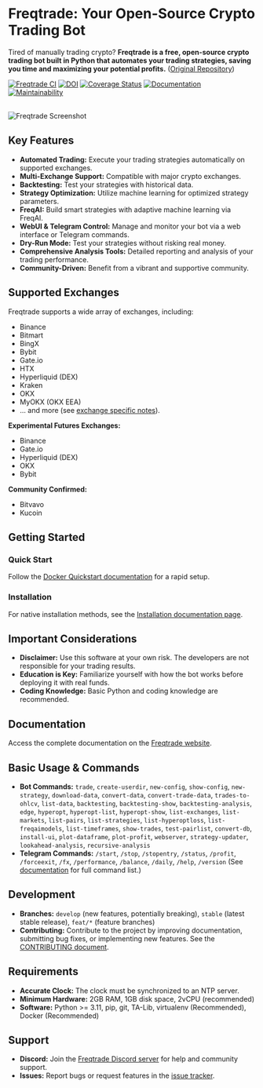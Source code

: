 # Freqtrade: Your Open-Source Crypto Trading Bot

Tired of manually trading crypto? **Freqtrade is a free, open-source crypto trading bot built in Python that automates your trading strategies, saving you time and maximizing your potential profits.** ([Original Repository](https://github.com/freqtrade/freqtrade))

[![Freqtrade CI](https://github.com/freqtrade/freqtrade/actions/workflows/ci.yml/badge.svg?branch=develop)](https://github.com/freqtrade/freqtrade/actions/)
[![DOI](https://joss.theoj.org/papers/10.21105/joss.04864/status.svg)](https://doi.org/10.21105/joss.04864)
[![Coverage Status](https://coveralls.io/repos/github/freqtrade/freqtrade/badge.svg?branch=develop&service=github)](https://coveralls.io/github/freqtrade/freqtrade?branch=develop)
[![Documentation](https://readthedocs.org/projects/freqtrade/badge/)](https://www.freqtrade.io)
[![Maintainability](https://api.codeclimate.com/v1/badges/5737e6d668200b7518ff/maintainability)](https://codeclimate.com/github/freqtrade/freqtrade/maintainability)

<br/>
<img src="https://raw.githubusercontent.com/freqtrade/freqtrade/develop/docs/assets/freqtrade-screenshot.png" alt="Freqtrade Screenshot">

## Key Features

*   **Automated Trading:** Execute your trading strategies automatically on supported exchanges.
*   **Multi-Exchange Support:** Compatible with major crypto exchanges.
*   **Backtesting:** Test your strategies with historical data.
*   **Strategy Optimization:** Utilize machine learning for optimized strategy parameters.
*   **FreqAI:** Build smart strategies with adaptive machine learning via FreqAI.
*   **WebUI & Telegram Control:** Manage and monitor your bot via a web interface or Telegram commands.
*   **Dry-Run Mode:** Test your strategies without risking real money.
*   **Comprehensive Analysis Tools:** Detailed reporting and analysis of your trading performance.
*   **Community-Driven:** Benefit from a vibrant and supportive community.

## Supported Exchanges

Freqtrade supports a wide array of exchanges, including:

*   Binance
*   Bitmart
*   BingX
*   Bybit
*   Gate.io
*   HTX
*   Hyperliquid (DEX)
*   Kraken
*   OKX
*   MyOKX (OKX EEA)
*   ... and more (see [exchange specific notes](docs/exchanges.md)).

**Experimental Futures Exchanges:**

*   Binance
*   Gate.io
*   Hyperliquid (DEX)
*   OKX
*   Bybit

**Community Confirmed:**

*   Bitvavo
*   Kucoin

## Getting Started

### Quick Start

Follow the [Docker Quickstart documentation](https://www.freqtrade.io/en/stable/docker_quickstart/) for a rapid setup.

### Installation

For native installation methods, see the [Installation documentation page](https://www.freqtrade.io/en/stable/installation/).

## Important Considerations

*   **Disclaimer:** Use this software at your own risk. The developers are not responsible for your trading results.
*   **Education is Key:** Familiarize yourself with how the bot works before deploying it with real funds.
*   **Coding Knowledge:** Basic Python and coding knowledge are recommended.

## Documentation

Access the complete documentation on the [Freqtrade website](https://www.freqtrade.io).

## Basic Usage & Commands

*   **Bot Commands:** `trade`, `create-userdir`, `new-config`, `show-config`, `new-strategy`, `download-data`, `convert-data`, `convert-trade-data`, `trades-to-ohlcv`, `list-data`, `backtesting`, `backtesting-show`, `backtesting-analysis`, `edge`, `hyperopt`, `hyperopt-list`, `hyperopt-show`, `list-exchanges`, `list-markets`, `list-pairs`, `list-strategies`, `list-hyperoptloss`, `list-freqaimodels`, `list-timeframes`, `show-trades`, `test-pairlist`, `convert-db`, `install-ui`, `plot-dataframe`, `plot-profit`, `webserver`, `strategy-updater`, `lookahead-analysis`, `recursive-analysis`
*   **Telegram Commands:** `/start`, `/stop`, `/stopentry`, `/status`, `/profit`, `/forceexit`, `/fx`, `/performance`, `/balance`, `/daily`, `/help`, `/version` (See [documentation](https://www.freqtrade.io/en/latest/telegram-usage/) for full command list.)

## Development

*   **Branches:** `develop` (new features, potentially breaking), `stable` (latest stable release), `feat/*` (feature branches)
*   **Contributing:** Contribute to the project by improving documentation, submitting bug fixes, or implementing new features. See the [CONTRIBUTING document](https://github.com/freqtrade/freqtrade/blob/develop/CONTRIBUTING.md).

## Requirements

*   **Accurate Clock:** The clock must be synchronized to an NTP server.
*   **Minimum Hardware:** 2GB RAM, 1GB disk space, 2vCPU (recommended)
*   **Software:** Python >= 3.11, pip, git, TA-Lib, virtualenv (Recommended), Docker (Recommended)

## Support

*   **Discord:** Join the [Freqtrade Discord server](https://discord.gg/p7nuUNVfP7) for help and community support.
*   **Issues:** Report bugs or request features in the [issue tracker](https://github.com/freqtrade/freqtrade/issues?q=is%3Aissue).